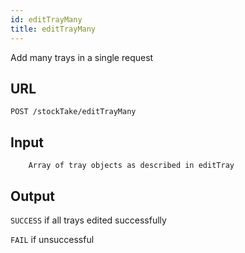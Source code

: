 ```yaml
---
id: editTrayMany
title: editTrayMany
---
```

Add many trays in a single request 
## URL
```http request
POST /stockTake/editTrayMany
```

## Input
```
    Array of tray objects as described in editTray
```

## Output
`SUCCESS` if all trays edited successfully

`FAIL` if unsuccessful
